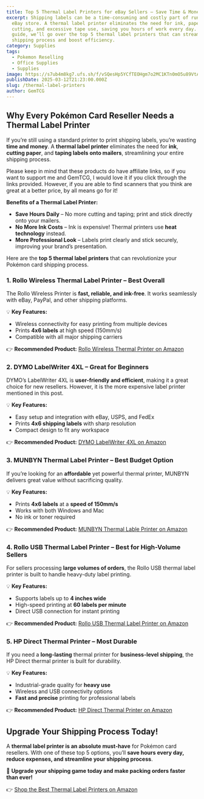 ```yaml
---
title: Top 5 Thermal Label Printers for eBay Sellers – Save Time & Money on Shipping
excerpt: Shipping labels can be a time-consuming and costly part of running an
  eBay store. A thermal label printer eliminates the need for ink, paper
  cutting, and excessive tape use, saving you hours of work every day. In this
  guide, we’ll go over the top 5 thermal label printers that can streamline your
  shipping process and boost efficiency.
category: Supplies
tags:
  - Pokemon Reselling
  - Office Supplies
  - Supplies
image: https://s7ub4m8kg7.ufs.sh/f/vSQesHp5YCfTEOHgm7o2MC1KTn0mO5u89VtAhxbdea34kivF
publishDate: 2025-03-12T21:23:00.000Z
slug: /thermal-label-printers
author: GemTCG
---
```

## Why Every Pokémon Card Reseller Needs a Thermal Label Printer

If you’re still using a standard printer to print shipping labels, you’re wasting **time and money**. A **thermal label printer** eliminates the need for **ink**, **cutting paper**, and **taping labels onto mailers**, streamlining your entire shipping process.

Please keep in mind that these products do have affiliate links, so if you want to support me and GemTCG, I would love it if you click through the links provided. However, if you are able to find scanners that you think are great at a better price, by all means go for it!

**Benefits of a Thermal Label Printer:**

* **Save Hours Daily** – No more cutting and taping; print and stick directly onto your mailers.
* **No More Ink Costs** – Ink is expensive! Thermal printers use **heat technology** instead.
* **More Professional Look** – Labels print clearly and stick securely, improving your brand’s presentation.

Here are the **top 5 thermal label printers** that can revolutionize your Pokémon card shipping process.

### 1. **Rollo Wireless Thermal Label Printer** – Best Overall

The Rollo Wireless Printer is **fast, reliable, and ink-free**. It works seamlessly with eBay, PayPal, and other shipping platforms.

💡 **Key Features:**

* Wireless connectivity for easy printing from multiple devices
* Prints **4x6 labels** at high speed (150mm/s)
* Compatible with all major shipping carriers

👉 **Recommended Product:** [Rollo Wireless Thermal Printer on Amazon](https://amzn.to/43JfaRD)

### 2. **DYMO LabelWriter 4XL** – Great for Beginners

DYMO’s LabelWriter 4XL is **user-friendly and efficient**, making it a great choice for new resellers. However, it is the more expensive label printer mentioned in this post. 

💡 **Key Features:**

* Easy setup and integration with eBay, USPS, and FedEx
* Prints **4x6 shipping labels** with sharp resolution
* Compact design to fit any workspace

👉 **Recommended Product:** [DYMO LabelWriter 4XL on Amazon](https://amzn.to/3DrtS5l)

### 3. **MUNBYN Thermal Label Printer** – Best Budget Option

If you’re looking for an **affordable** yet powerful thermal printer, MUNBYN delivers great value without sacrificing quality.

💡 **Key Features:**

* Prints **4x6 labels** at a **speed of 150mm/s**
* Works with both Windows and Mac
* No ink or toner required

👉 **Recommended Product:** [MUNBYN Thermal Lable Printer on Amazon](https://amzn.to/43OTMKK)

### 4. **Rollo USB Thermal Label Printer** – Best for High-Volume Sellers

For sellers processing **large volumes of orders**, the Rollo USB thermal label printer is built to handle heavy-duty label printing.

💡 **Key Features:**

* Supports labels up to **4 inches wide**
* High-speed printing at **60 labels per minute**
* Direct USB connection for instant printing

👉 **Recommended Product:** [Rollo USB Thermal Label Printer on Amazon](https://amzn.to/4kMZClX)

### 5. **HP Direct Thermal Printer** – Most Durable

If you need a **long-lasting** thermal printer for **business-level shipping**, the HP Direct thermal printer is built for durability.

💡 **Key Features:**

* Industrial-grade quality for **heavy use**
* Wireless and USB connectivity options
* **Fast and precise** printing for professional labels

👉 **Recommended Product:** [HP Direct Thermal Printer on Amazon](https://amzn.to/3R4gTth)

## Upgrade Your Shipping Process Today!

A **thermal label printer is an absolute must-have** for Pokémon card resellers. With one of these top 5 options, you’ll **save hours every day, reduce expenses, and streamline your shipping process**.

🚀 **Upgrade your shipping game today and make packing orders faster than ever!**

👉 [Shop the Best Thermal Label Printers on Amazon](https://amzn.to/43JfaRD)
